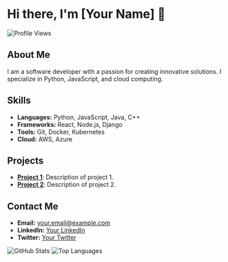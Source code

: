 # Hi there, I'm [Your Name] 👋

![Profile Views](https://komarev.com/ghpvc/?username=yourusername&color=blue)

## About Me
I am a software developer with a passion for creating innovative solutions. I specialize in Python, JavaScript, and cloud computing.

## Skills
- **Languages:** Python, JavaScript, Java, C++
- **Frameworks:** React, Node.js, Django
- **Tools:** Git, Docker, Kubernetes
- **Cloud:** AWS, Azure

## Projects
- **[Project 1](https://github.com/yourusername/project1)**: Description of project 1.
- **[Project 2](https://github.com/yourusername/project2)**: Description of project 2.

## Contact Me
- **Email:** your.email@example.com
- **LinkedIn:** [Your LinkedIn](https://linkedin.com/in/yourusername)
- **Twitter:** [Your Twitter](https://twitter.com/yourusername)

![GitHub Stats](https://github-readme-stats.vercel.app/api?username=yourusername&show_icons=true&theme=radical)
![Top Languages](https://github-readme-stats.vercel.app/api/top-langs/?username=yourusername&layout=compact&theme=radical)

